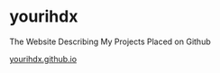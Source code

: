 # yourihdx
The Website Describing My Projects Placed on Github

[yourihdx.github.io](yourihdx.github.io)
